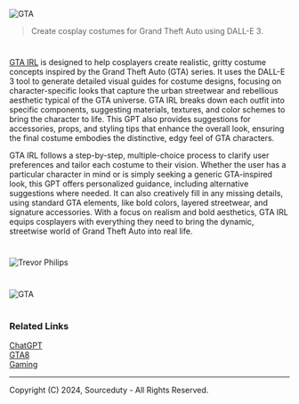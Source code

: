 ![GTA](https://github.com/user-attachments/assets/0c49f04d-cd5b-461a-bc2a-c45ab0abcc3e)

> Create cosplay costumes for Grand Theft Auto using DALL-E 3.

#

[GTA IRL](https://chatgpt.com/g/g-RL6YMplSO-gta-irl) is designed to help cosplayers create realistic, gritty costume concepts inspired by the Grand Theft Auto (GTA) series. It uses the DALL-E 3 tool to generate detailed visual guides for costume designs, focusing on character-specific looks that capture the urban streetwear and rebellious aesthetic typical of the GTA universe. GTA IRL breaks down each outfit into specific components, suggesting materials, textures, and color schemes to bring the character to life. This GPT also provides suggestions for accessories, props, and styling tips that enhance the overall look, ensuring the final costume embodies the distinctive, edgy feel of GTA characters.

GTA IRL follows a step-by-step, multiple-choice process to clarify user preferences and tailor each costume to their vision. Whether the user has a particular character in mind or is simply seeking a generic GTA-inspired look, this GPT offers personalized guidance, including alternative suggestions where needed. It can also creatively fill in any missing details, using standard GTA elements, like bold colors, layered streetwear, and signature accessories. With a focus on realism and bold aesthetics, GTA IRL equips cosplayers with everything they need to bring the dynamic, streetwise world of Grand Theft Auto into real life.

#
![Trevor Philips](https://github.com/user-attachments/assets/0a6211c6-81f0-49a0-b247-4dfebf9f6ee3)
#
![GTA](https://github.com/user-attachments/assets/561a36d7-08f0-44f2-934c-781f2734be0b)

#
### Related Links

[ChatGPT](https://github.com/sourceduty/ChatGPT)
<br>
[GTA8](https://github.com/sourceduty/Grand_Theft_Auto_8)
<br>
[Gaming](https://github.com/sourceduty/Gaming)

***
Copyright (C) 2024, Sourceduty - All Rights Reserved.
